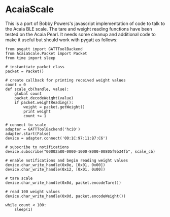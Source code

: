 # AcaiaScale

This is a port of Bobby Powers's javascript implementation of code to talk to the Acaia BLE scale. The tare and weight reading functions have been tested on the Acaia Pearl. It needs some cleanup and additional code to make it useful but should work with pygatt as follows:

```
from pygatt import GATTToolBackend
from AcaiaScale.Packet import Packet
from time import sleep

# instantiate packet class
packet = Packet()

# create callback for printing received weight values
count = 0
def scale_cb(handle, value):
    global count
    packet.decodeWeight(value)
    if packet.weightReading():
        weight = packet.getWeight()
        print weight
        count += 1

# connect to scale
adapter = GATTToolBackend('hci0')
adapter.start(False)
device = adapter.connect('00:1C:97:11:B7:C6')

# subscribe to notifications
device.subscribe("00002a80-0000-1000-8000-00805f9b34fb", scale_cb)

# enable notifications and begin reading weight values
device.char_write_handle(0x0e, [0x01, 0x00])
device.char_write_handle(0x12, [0x01, 0x00])

# tare scale
device.char_write_handle(0x0d, packet.encodeTare())

# read 100 weight values
device.char_write_handle(0x0d, packet.encodeWeight())

while count < 100:
    sleep(1)
```

